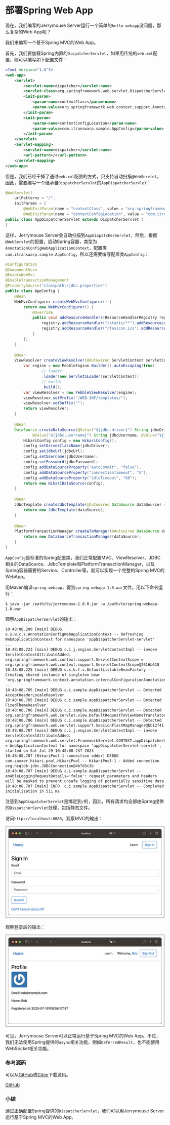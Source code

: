 # 部署Spring Web App

现在，我们编写的Jerrymouse Server运行一个简单的`hello-webapp`没问题，那么复杂的Web App呢？

我们来编写一个基于Spring MVC的Web App。

首先，我们要加载Spring内置的`DispatcherServlet`，如果用传统的`web.xml`配置，则可以编写如下配置文件：

```xml
<?xml version="1.0"?>
<web-app>
    <servlet>
        <servlet-name>dispatcher</servlet-name>
        <servlet-class>org.springframework.web.servlet.DispatcherServlet</servlet-class>
        <init-param>
            <param-name>contextClass</param-name>
            <param-value>org.springframework.web.context.support.AnnotationConfigWebApplicationContext</param-value>
        </init-param>
        <init-param>
            <param-name>contextConfigLocation</param-name>
            <param-value>com.itranswarp.sample.AppConfig</param-value>
        </init-param>
    </servlet>
    <servlet-mapping>
        <servlet-name>dispatcher</servlet-name>
        <url-pattern>/</url-pattern>
    </servlet-mapping>
</web-app>
```

但是，我们已经干掉了通过`web.xml`配置的方式，只支持自动扫描`@WebServlet`，因此，需要编写一个继承自`DispatcherServlet`的`AppDispatcherServlet`：

```java
@WebServlet(
    urlPatterns = "/",
    initParams = {
        @WebInitParam(name = "contextClass", value = "org.springframework.web.context.support.AnnotationConfigWebApplicationContext"),
        @WebInitParam(name = "contextConfigLocation", value = "com.itranswarp.sample.AppConfig") })
public class AppDispatcherServlet extends DispatcherServlet {
}
```

这样，Jerrymouse Server会自动扫描到`AppDispatcherServlet`，然后，根据`@WebServlet`的配置，启动Spring容器，类型为`AnnotationConfigWebApplicationContext`，配置类`com.itranswarp.sample.AppConfig`，所以还需要编写配置类`AppConfig`：

```java
@Configuration
@ComponentScan
@EnableWebMvc
@EnableTransactionManagement
@PropertySource("classpath:/jdbc.properties")
public class AppConfig {
    @Bean
    WebMvcConfigurer createWebMvcConfigurer() {
        return new WebMvcConfigurer() {
            @Override
            public void addResourceHandlers(ResourceHandlerRegistry registry) {
                registry.addResourceHandler("/static/**").addResourceLocations("/static/");
                registry.addResourceHandler("/favicon.ico").addResourceLocations("/");
            }
        };
    }

    @Bean
    ViewResolver createViewResolver(@Autowired ServletContext servletContext) {
        var engine = new PebbleEngine.Builder().autoEscaping(true)
                // loader:
                .loader(new Servlet5Loader(servletContext))
                // build:
                .build();
        var viewResolver = new PebbleViewResolver(engine);
        viewResolver.setPrefix("/WEB-INF/templates/");
        viewResolver.setSuffix("");
        return viewResolver;
    }

    @Bean
    DataSource createDataSource(@Value("${jdbc.driver}") String jdbcDriver, @Value("${jdbc.url}") String jdbcUrl,
            @Value("${jdbc.username}") String jdbcUsername, @Value("${jdbc.password}") String jdbcPassword) {
        HikariConfig config = new HikariConfig();
        config.setDriverClassName(jdbcDriver);
        config.setJdbcUrl(jdbcUrl);
        config.setUsername(jdbcUsername);
        config.setPassword(jdbcPassword);
        config.addDataSourceProperty("autoCommit", "false");
        config.addDataSourceProperty("connectionTimeout", "5");
        config.addDataSourceProperty("idleTimeout", "60");
        return new HikariDataSource(config);
    }

    @Bean
    JdbcTemplate createJdbcTemplate(@Autowired DataSource dataSource) {
        return new JdbcTemplate(dataSource);
    }

    @Bean
    PlatformTransactionManager createTxManager(@Autowired DataSource dataSource) {
        return new DataSourceTransactionManager(dataSource);
    }
}
```

`AppConfig`是标准的Spring配置类，我们正常配置MVC、ViewResolver、JDBC相关的DataSource、JdbcTemplate和PlatformTransactionManager，以及Spring容器需要的Service、Controller等，就可以实现一个完整的Spring MVC的WebApp。

用Maven编译`spring-webapp`，得到`spring-webapp-1.0.war`文件。用以下命令运行：

```plain
$ java -jar /path/to/jerrymouse-1.0.0.jar -w /path/to/spring-webapp-1.0.war
```

观察`AppDispatcherServlet`的输出：

```plain
10:48:08.200 [main] DEBUG o.s.w.c.s.AnnotationConfigWebApplicationContext -- Refreshing WebApplicationContext for namespace 'appDispatcherServlet-servlet'
...
10:48:08.223 [main] DEBUG c.i.j.engine.ServletContextImpl -- invoke ServletContextAttributeAdded: org.springframework.web.context.support.ServletContextScope = org.springframework.web.context.support.ServletContextScope@2616b618
10:48:08.225 [main] DEBUG o.s.b.f.s.DefaultListableBeanFactory -- Creating shared instance of singleton bean 'org.springframework.context.annotation.internalConfigurationAnnotationProcessor'
...
10:48:08.705 [main] DEBUG c.i.sample.AppDispatcherServlet -- Detected AcceptHeaderLocaleResolver
10:48:08.705 [main] DEBUG c.i.sample.AppDispatcherServlet -- Detected FixedThemeResolver
10:48:08.706 [main] DEBUG c.i.sample.AppDispatcherServlet -- Detected org.springframework.web.servlet.view.DefaultRequestToViewNameTranslator@559fd5ec
10:48:08.706 [main] DEBUG c.i.sample.AppDispatcherServlet -- Detected org.springframework.web.servlet.support.SessionFlashMapManager@bb12f41
10:48:08.707 [main] DEBUG c.i.j.engine.ServletContextImpl -- invoke ServletContextAttributeAdded: org.springframework.web.servlet.FrameworkServlet.CONTEXT.appDispatcherServlet = WebApplicationContext for namespace 'appDispatcherServlet-servlet', started on Sat Jul 29 10:48:08 CST 2023
10:48:08.707 [HikariPool-1 connection adder] DEBUG com.zaxxer.hikari.pool.HikariPool -- HikariPool-1 - Added connection org.hsqldb.jdbc.JDBCConnection@4b7d3c3b
10:48:08.707 [main] DEBUG c.i.sample.AppDispatcherServlet -- enableLoggingRequestDetails='false': request parameters and headers will be masked to prevent unsafe logging of potentially sensitive data
10:48:08.707 [main] INFO  c.i.sample.AppDispatcherServlet -- Completed initialization in 511 ms
```

注意到`AppDispatcherServlet`是绑定到`/`的，因此，所有请求均全部由Spring提供的`DispatcherServlet`处理，包括静态文件。

访问`http://localhost:8080`，观察MVC的输出：

![spring-signin-page](spring-signin-page.jpg)

观察登录后的输出：

![spring-profile-page](spring-profile-page.jpg)

可见，Jerrymouse Server可以正常运行基于Spring MVC的Web App。不过，我们无法使用Spring提供的`async`相关功能，例如`DeferredResult`，也不能使用WebSocket相关功能。

### 参考源码

可以从[GitHub](https://github.com/michaelliao/jerrymouse/tree/master/step-by-step/spring-webapp)或[Gitee](https://gitee.com/liaoxuefeng/jerrymouse/tree/master/step-by-step/spring-webapp)下载源码。

<a class="git-explorer" href="https://github.com/michaelliao/jerrymouse/tree/master/step-by-step/spring-webapp">GitHub</a>

### 小结

通过正确配置Spring提供的`DispatcherServlet`，我们可以用Jerrymouse Server运行基于Spring MVC的Web App。
